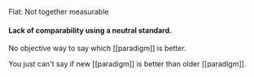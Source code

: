 Flat: Not together measurable

#### Lack of comparability using a neutral standard.

No objective way to say which [[paradigm]] is better.

You just can't say if new [[paradigm]] is better than older [[paradigm]].

